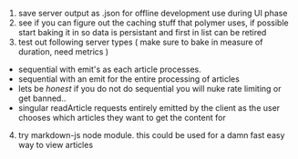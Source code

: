 1. save server output as .json for offline development use during UI phase
2. see if you can figure out the caching stuff that polymer uses, if possible start baking it in so data is persistant and first in list can be retired
3. test out following server types ( make sure to bake in measure of duration, need metrics )
  * sequential with emit's as each article processes.
  * sequential with an emit for the entire processing of articles
  * lets be _honest_ if you do not do sequential you will nuke rate limiting or get banned.. 
  * singular readArticle requests entirely emitted by the client as the user chooses which articles they want to get the content for
4. try markdown-js node module.  this could be used for a damn fast easy way to view articles